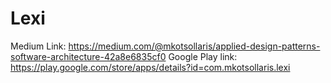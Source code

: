# Lexi

Medium Link: https://medium.com/@mkotsollaris/applied-design-patterns-software-architecture-42a8e6835cf0
Google Play link: https://play.google.com/store/apps/details?id=com.mkotsollaris.lexi
